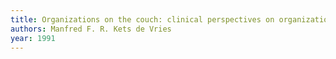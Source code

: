 ```yaml
---
title: Organizations on the couch: clinical perspectives on organizational behavior and change
authors: Manfred F. R. Kets de Vries
year: 1991
---
```


